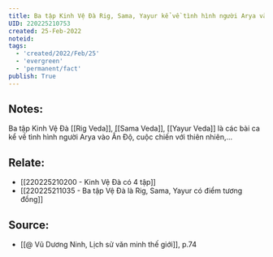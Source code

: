 ```yaml
---
title: Ba tập Kinh Vệ Đà Rig, Sama, Yayur kể về tình hình người Arya vào Ấn Độ
UID: 220225210753
created: 25-Feb-2022
noteid:
tags:
  - 'created/2022/Feb/25'
  - 'evergreen'
  - 'permanent/fact'
publish: True
---
```

## Notes:
Ba tập Kinh Vệ Đà [[Rig Veda]], [[Sama Veda]], [[Yayur Veda]] là các bài ca kể về tình hình người Arya vào Ấn Độ, cuộc chiến với thiên nhiên,...

## Relate:
- [[220225210200 - Kinh Vệ Đà có 4 tập]]
- [[220225211035 - Ba tập Vệ Đà là Rig, Sama, Yayur có điểm tương đồng]]

## Source:
- [[@ Vũ Dương Ninh, Lịch sử văn minh thế giới]], p.74




